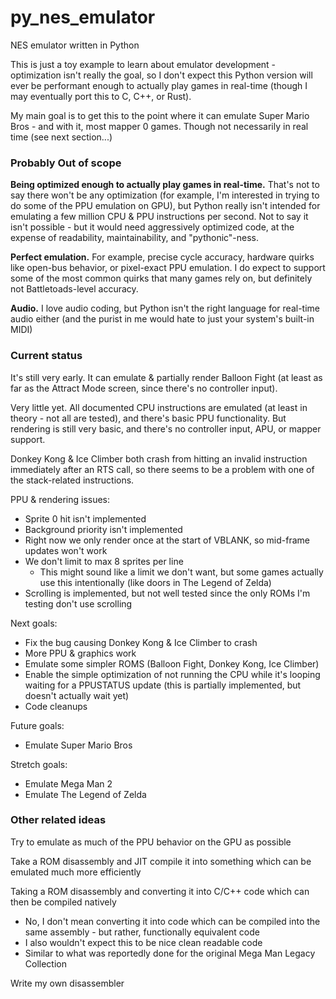 # py_nes_emulator
NES emulator written in Python

This is just a toy example to learn about emulator development - optimization isn't really the goal, so I don't expect this Python version will ever be performant enough to actually play games in real-time (though I may eventually port this to C, C++, or Rust).

My main goal is to get this to the point where it can emulate Super Mario Bros - and with it, most mapper 0 games. Though not necessarily in real time (see next section...)

### Probably Out of scope

**Being optimized enough to actually play games in real-time.** That's not to say there won't be any optimization (for example, I'm interested in trying to do some of the PPU emulation on GPU), but Python really isn't intended for emulating a few million CPU & PPU instructions per second. Not to say it isn't possible - but it would need aggressively optimized code, at the expense of readability, maintainability, and "pythonic"-ness.

**Perfect emulation.** For example, precise cycle accuracy, hardware quirks like open-bus behavior, or pixel-exact PPU emulation. I do expect to support some of the most common quirks that many games rely on, but definitely not Battletoads-level accuracy.

**Audio.** I love audio coding, but Python isn't the right language for real-time audio either (and the purist in me would hate to just your system's built-in MIDI)

### Current status

It's still very early. It can emulate & partially render Balloon Fight (at least as far as the Attract Mode screen, since there's no controller input).

Very little yet. All documented CPU instructions are emulated (at least in theory - not all are tested), and there's basic PPU functionality. But rendering is still very basic, and there's no controller input, APU, or mapper support.

Donkey Kong & Ice Climber both crash from hitting an invalid instruction immediately after an RTS call, so there seems to be a problem with one of the stack-related instructions.

PPU & rendering issues:

- Sprite 0 hit isn't implemented
- Background priority isn't implemented
- Right now we only render once at the start of VBLANK, so mid-frame updates won't work
- We don't limit to max 8 sprites per line
	- This might sound like a limit we don't want, but some games actually use this intentionally (like doors in The Legend of Zelda)
- Scrolling is implemented, but not well tested since the only ROMs I'm testing don't use scrolling

Next goals:

- Fix the bug causing Donkey Kong & Ice Climber to crash
- More PPU & graphics work
- Emulate some simpler ROMS (Balloon Fight, Donkey Kong, Ice Climber)
- Enable the simple optimization of not running the CPU while it's looping waiting for a PPUSTATUS update (this is partially implemented, but doesn't actually wait yet)
- Code cleanups

Future goals:

- Emulate Super Mario Bros

Stretch goals:

- Emulate Mega Man 2
- Emulate The Legend of Zelda

### Other related ideas

Try to emulate as much of the PPU behavior on the GPU as possible

Take a ROM disassembly and JIT compile it into something which can be emulated much more efficiently

Taking a ROM disassembly and converting it into C/C++ code which can then be compiled natively

- No, I don't mean converting it into code which can be compiled into the same assembly - but rather, functionally equivalent code
- I also wouldn't expect this to be nice clean readable code
- Similar to what was reportedly done for the original Mega Man Legacy Collection

Write my own disassembler
